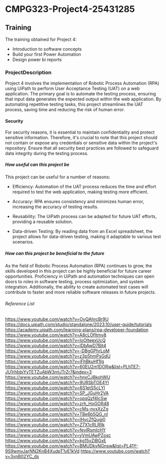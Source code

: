 # CMPG323-Project4-25431285
## Training
The training obtained for Project 4:
- Introduction to software concepts
- Build your first Power Automation
- Design power bi reports
### ProjectDescription
Project 4 involves the implementation of Robotic Process Automation (RPA) using UiPath to perform User Acceptance Testing (UAT) on a web application. The primary goal is to automate the testing process, ensuring that input data generates the expected output within the web application. By automating repetitive testing tasks, this project streamlines the UAT process, saving time and reducing the risk of human error.
#### Security
For security reasons, it is essential to maintain confidentiality and protect sensitive information. Therefore, it's crucial to note that this project should not contain or expose any credentials or sensitive data within the project's repository. Ensure that all security best practices are followed to safeguard data integrity during the testing process.
##### How useful can this project be
This project can be useful for a number of reasons: 
- Efficiency: Automation of the UAT process reduces the time and effort required to test the web application, making testing more efficient.

- Accuracy: RPA ensures consistency and minimizes human error, increasing the accuracy of testing results.

- Reusability: The UiPath process can be adapted for future UAT efforts, providing a reusable solution.

- Data-driven Testing: By reading data from an Excel spreadsheet, the project allows for data-driven testing, making it adaptable to various test scenarios.
##### How can this project be beneficial to the future
As the field of Robotic Process Automation (RPA) continues to grow, the skills developed in this project can be highly beneficial for future career opportunities. Proficiency in UiPath and automation techniques can open doors to roles in software testing, process optimization, and system integration. Additionally, the ability to create automated test cases will contribute to faster and more reliable software releases in future projects.
###### Reference List
https://www.youtube.com/watch?v=OyQAhrcBr9U
https://docs.uipath.com/studio/standalone/2023.10/user-guide/tutorials
https://academy.uipath.com/learning-plans/rpa-developer-foundation
https://www.youtube.com/watch?v=A8cLOfItmv8
https://www.youtube.com/watch?v=IoOlteexUcQ
https://www.youtube.com/watch?v=lDbAwD7Bjt4
https://www.youtube.com/watch?v=-DBgGPhrLoM
https://www.youtube.com/watch?v=z3p5hmPsGdU
https://www.youtube.com/watch?v=iFhBkuHf1Ig
https://www.youtube.com/watch?v=60EU2m1DORw&list=PLhTE7-JU1rhbbiYyTETZuAbW3mlJTrZr7&index=3
https://www.youtube.com/watch?v=hnxCJ8kohWU
https://www.youtube.com/watch?v=9URSbTOE4YI
https://www.youtube.com/watch?v=6S1etS5cLYI
https://www.youtube.com/watch?v=SP_JGuHr2VA
https://www.youtube.com/watch?v=opsQzf4IcSw
https://www.youtube.com/watch?v=zrh_HoGOR48
https://www.youtube.com/watch?v=cMs-nvxXzZg
https://www.youtube.com/watch?v=TBe6b5QG_nI
https://www.youtube.com/watch?v=lHycZfQugj0
https://www.youtube.com/watch?v=Z7X1cRLRIlk
https://www.youtube.com/watch?v=fevlRsmIcHY
https://www.youtube.com/watch?v=yVmUAwPZosc
https://www.youtube.com/watch?v=kg15yZiBGxE
https://www.youtube.com/watch?v=BMUDkvNGnsw&list=PL41Y-9S9wmyJarNN2KnB4XudpT1yE1kVd
https://www.youtube.com/watch?v=3ynB02YC_ds
